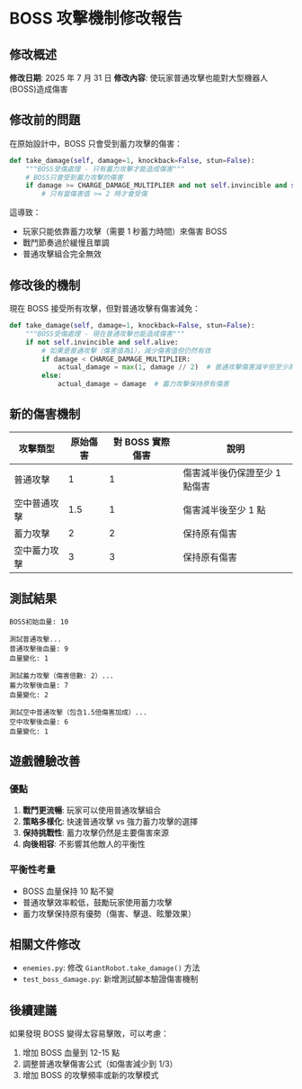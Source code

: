 # BOSS 攻擊機制修改報告

## 修改概述

**修改日期**: 2025 年 7 月 31 日
**修改內容**: 使玩家普通攻擊也能對大型機器人(BOSS)造成傷害

## 修改前的問題

在原始設計中，BOSS 只會受到蓄力攻擊的傷害：

```python
def take_damage(self, damage=1, knockback=False, stun=False):
    """BOSS受傷處理 - 只有蓄力攻擊才能造成傷害"""
    # BOSS只會受到蓄力攻擊的傷害
    if damage >= CHARGE_DAMAGE_MULTIPLIER and not self.invincible and self.alive:
        # 只有當傷害值 >= 2 時才會受傷
```

這導致：

- 玩家只能依靠蓄力攻擊（需要 1 秒蓄力時間）來傷害 BOSS
- 戰鬥節奏過於緩慢且單調
- 普通攻擊組合完全無效

## 修改後的機制

現在 BOSS 接受所有攻擊，但對普通攻擊有傷害減免：

```python
def take_damage(self, damage=1, knockback=False, stun=False):
    """BOSS受傷處理 - 現在普通攻擊也能造成傷害"""
    if not self.invincible and self.alive:
        # 如果是普通攻擊（傷害值為1），減少傷害值但仍然有效
        if damage < CHARGE_DAMAGE_MULTIPLIER:
            actual_damage = max(1, damage // 2)  # 普通攻擊傷害減半但至少為1
        else:
            actual_damage = damage  # 蓄力攻擊保持原有傷害
```

## 新的傷害機制

| 攻擊類型     | 原始傷害 | 對 BOSS 實際傷害 | 說明                          |
| ------------ | -------- | ---------------- | ----------------------------- |
| 普通攻擊     | 1        | 1                | 傷害減半後仍保證至少 1 點傷害 |
| 空中普通攻擊 | 1.5      | 1                | 傷害減半後至少 1 點           |
| 蓄力攻擊     | 2        | 2                | 保持原有傷害                  |
| 空中蓄力攻擊 | 3        | 3                | 保持原有傷害                  |

## 測試結果

```
BOSS初始血量: 10

測試普通攻擊...
普通攻擊後血量: 9
血量變化: 1

測試蓄力攻擊（傷害倍數: 2）...
蓄力攻擊後血量: 7
血量變化: 2

測試空中普通攻擊（包含1.5倍傷害加成）...
空中攻擊後血量: 6
血量變化: 1
```

## 遊戲體驗改善

### 優點

1. **戰鬥更流暢**: 玩家可以使用普通攻擊組合
2. **策略多樣化**: 快速普通攻擊 vs 強力蓄力攻擊的選擇
3. **保持挑戰性**: 蓄力攻擊仍然是主要傷害來源
4. **向後相容**: 不影響其他敵人的平衡性

### 平衡性考量

- BOSS 血量保持 10 點不變
- 普通攻擊效率較低，鼓勵玩家使用蓄力攻擊
- 蓄力攻擊保持原有優勢（傷害、擊退、眩暈效果）

## 相關文件修改

- `enemies.py`: 修改 `GiantRobot.take_damage()` 方法
- `test_boss_damage.py`: 新增測試腳本驗證傷害機制

## 後續建議

如果發現 BOSS 變得太容易擊敗，可以考慮：

1. 增加 BOSS 血量到 12-15 點
2. 調整普通攻擊傷害公式（如傷害減少到 1/3）
3. 增加 BOSS 的攻擊頻率或新的攻擊模式

